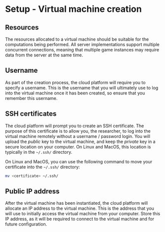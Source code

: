 # Setup - Virtual machine creation

## Resources

The resources allocated to a virtual machine should be suitable for the computations being performed. All server implementations support multiple concurrent connections, meaning that multiple game instances may require data from the server at the same time.

## Username

As part of the creation process, the cloud platform will require you to specify a username. This is the username that you will ultimately use to log into the virtual machine once it has been created, so ensure that you remember this username.

## SSH certificates

The cloud platform will prompt you to create an SSH certificate. The purpose of this certificate is to allow you, the researcher, to log into the virtual machine remotely without a username / password login. You will upload the _public_ key to the virtual machine, and keep the _private_ key in a secure location on your computer. On Linux and MacOS, this location is typically in the `~/.ssh/` directory.

On Linux and MacOS, you can use the following command to move your certificate into the `~/.ssh/` directory:

```bash
mv <certificate> ~/.ssh/
```

## Public IP address

After the virtual machine has been instantiated, the cloud platform will allocate an IP address to the virtual machine. This is the address that you will use to initially access the virtual machine from your computer. Store this IP address, as it will be required to connect to the virtual machine and for future configuration.
